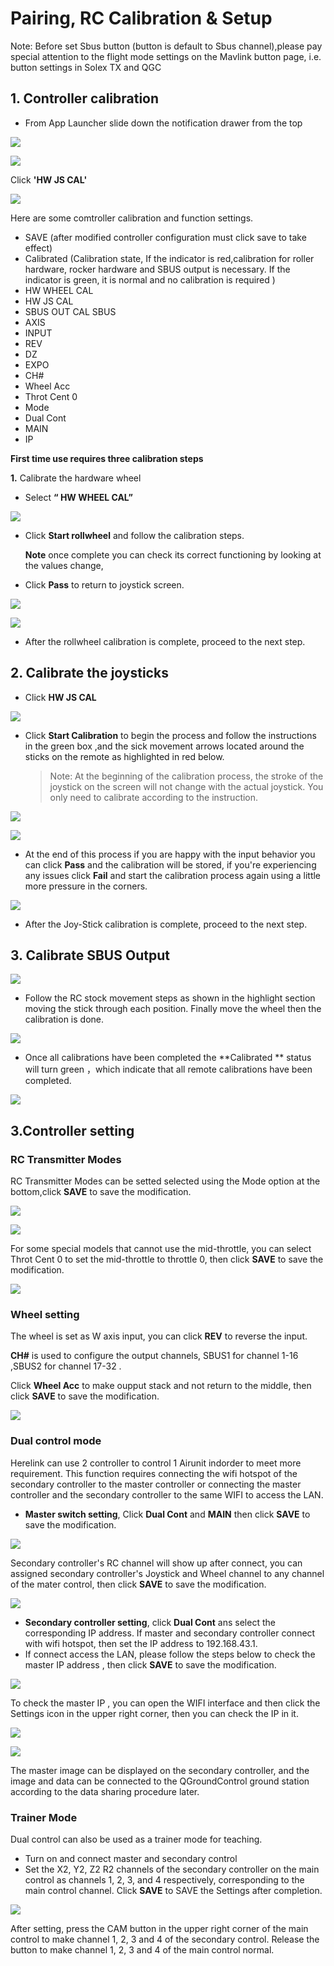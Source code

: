 # Pairing, RC Calibration & Setup

Note: Before set Sbus button (button is default to Sbus channel),please pay special attention to the flight mode settings on the Mavlink button page, i.e. button settings in Solex TX and QGC

## 1. Controller calibration

* From App Launcher slide down the notification drawer from the top

![](../../.gitbook/assets/020.png)

![](../../.gitbook/assets/021.jpg)

Click **'HW JS CAL'**

![](../../.gitbook/assets/022.png)

Here are some comtroller calibration and function settings.

* SAVE (after modified controller configuration must click save to take effect)
* Calibrated (Calibration state, If the indicator is red,calibration for roller hardware, rocker hardware and SBUS output is necessary. If the indicator is green, it is normal and no calibration is required )
* HW WHEEL CAL
* HW JS CAL
* SBUS OUT CAL SBUS
* AXIS
* INPUT
* REV
* DZ
* EXPO
* CH#
* Wheel Acc
* Throt Cent 0
* Mode
* Dual Cont
* MAIN
* IP

**First time use requires three calibration steps**

**1.** Calibrate the hardware wheel

* Select **“ HW WHEEL CAL”**

![](../../.gitbook/assets/023.png)

*   Click **Start rollwheel** and follow the calibration steps.

    **Note** once complete you can check its correct functioning by looking at the values change,
* Click **Pass** to return to joystick screen.

![](../../.gitbook/assets/024.png)

&#x20;

![](../../.gitbook/assets/025.png)

* After the rollwheel calibration is complete, proceed to the next step.

## **2**. Calibrate the joysticks

* Click **HW JS CAL**

![](../../.gitbook/assets/js.png)

*   Click **Start Calibration** to begin the process and follow the instructions in the green box ,and the sick movement arrows located around the sticks on the remote as highlighted in red below.

    > Note: At the beginning of the calibration process, the stroke of the joystick on the screen will not change with the actual joystick. You only need to calibrate according to the instruction.

&#x20;

![](../../.gitbook/assets/026.png)

![](../../.gitbook/assets/027.png)

* At the end of this process if you are happy with the input behavior you can click **Pass** and the calibration will be stored, if you're experiencing any issues click **Fail** and start the calibration process again using a little more pressure in the corners.

![](../../.gitbook/assets/028.png)

* After the Joy-Stick calibration is complete, proceed to the next step.

## **3.** Calibrate SBUS Output

![](<../../.gitbook/assets/SBUS OUT.png>)

* Follow the RC stock movement steps as shown in the highlight section moving the stick through each position. Finally move the wheel then the calibration is done.

![](../../.gitbook/assets/029.png)

* Once all calibrations have been completed the \*\*Calibrated \*\* status will turn green ，which indicate that all remote calibrations have been completed.

![](../../.gitbook/assets/030.png)

## 3.Controller setting

### **RC Transmitter Modes**

RC Transmitter Modes can be setted selected using the Mode option at the bottom,click **SAVE** to save the modification.

![](../../.gitbook/assets/031.png)

![](../../.gitbook/assets/032.png)

For some special models that cannot use the mid-throttle, you can select Throt Cent 0 to set the mid-throttle to throttle 0, then click **SAVE** to save the modification.

![](../../.gitbook/assets/033.png)

### **Wheel setting**

The wheel is set as W axis input, you can click **REV** to reverse the input.

**CH#** is used to configure the output channels, SBUS1 for channel 1-16 ,SBUS2 for channel 17-32 .

Click **Wheel Acc** to make oupput stack and not return to the middle, then click **SAVE** to save the modification.

![](../../.gitbook/assets/034.png)

### **Dual control mode**

Herelink can use 2 controller to control 1 Airunit indorder to meet more requirement. This function requires connecting the wifi hotspot of the secondary controller to the master controller or connecting the master controller and the secondary controller to the same WIFI to access the LAN.

* **Master switch setting**, Click **Dual Cont** and **MAIN** then click **SAVE** to save the modification.

![](../../.gitbook/assets/035.png)

Secondary controller's RC channel will show up after connect, you can assigned secondary controller's Joystick and Wheel channel to any channel of the mater control, then click **SAVE** to save the modification.

![](../../.gitbook/assets/036.png)

* **Secondary controller setting**, click **Dual Cont** ans select the corresponding IP address. If master and secondary controller connect with wifi hotspot, then set the IP address to 192.168.43.1.
* If connect access the LAN, please follow the steps below to check the master IP address , then click **SAVE** to save the modification.

![](../../.gitbook/assets/037.png)

To check the master IP , you can open the WIFI interface and then click the Settings icon in the upper right corner, then you can check the IP in it.

![](../../.gitbook/assets/038.png)

![](../../.gitbook/assets/039.png)

The master image can be displayed on the secondary controller, and the image and data can be connected to the QGroundControl ground station according to the data sharing procedure later.

### **Trainer Mode**

Dual control can also be used as a trainer mode for teaching.

* Turn on and connect master and secondary control
* Set the X2, Y2, Z2 R2 channels of the secondary controller on the main control as channels 1, 2, 3, and 4 respectively, corresponding to the main control channel. Click **SAVE** to SAVE the Settings after completion.

![](../../.gitbook/assets/040.png)

After setting, press the CAM button in the upper right corner of the main control to make channel 1, 2, 3 and 4 of the secondary control. Release the button to make channel 1, 2, 3 and 4 of the main control normal.

###
